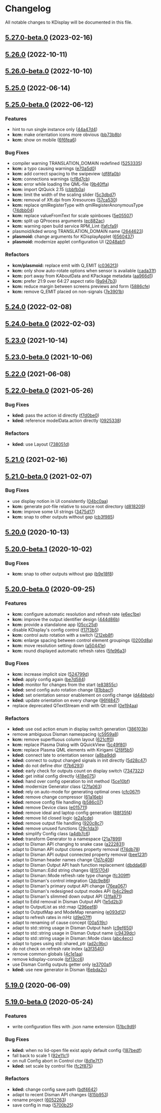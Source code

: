 # Changelog
All notable changes to KDisplay will be documented in this file.
## [5.27.0-beta.0](https://gitlab.com/kwinft/kdisplay/compare/kdisplay@5.26.0-beta.0...kdisplay@5.27.0-beta.0) (2023-02-16)

## [5.26.0](https://gitlab.com/kwinft/kdisplay/compare/kdisplay@5.26.0-beta.0...kdisplay@5.26.0) (2022-10-11)

## [5.26.0-beta.0](https://gitlab.com/kwinft/kdisplay/compare/kdisplay@5.25.0-beta.0...kdisplay@5.26.0-beta.0) (2022-10-10)

## [5.25.0](https://gitlab.com/kwinft/kdisplay/compare/kdisplay@5.25.0-beta.0...kdisplay@5.25.0) (2022-06-14)

## [5.25.0-beta.0](https://gitlab.com/kwinft/kdisplay/compare/kdisplay@5.24.0-beta.0...kdisplay@5.25.0-beta.0) (2022-06-12)


### Features

* hint to run single instance only ([44a47d4](https://gitlab.com/kwinft/kdisplay/commit/44a47d46276354c10e2841b1531e2bca68d31045))
* **kcm:** make orientation icons more obvious ([bb73b8b](https://gitlab.com/kwinft/kdisplay/commit/bb73b8b9175cc937dd36804622b3336abdacf5f7))
* **kcm:** show on mobile ([6f6fea6](https://gitlab.com/kwinft/kdisplay/commit/6f6fea678ac8abe4b8bc596ea24bef3e355d2739))


### Bug Fixes

* compiler warning TRANSLATION_DOMAIN redefined ([5253335](https://gitlab.com/kwinft/kdisplay/commit/525333526c0326a63b1435563b1a29c8f9981b2b))
* **kcm:** a typo causing warnings ([e70a5d0](https://gitlab.com/kwinft/kdisplay/commit/e70a5d0c5d410f011e52273a02141bd0cc967d5a))
* **kcm:** add correct spacing to the swipeview ([df8fa0b](https://gitlab.com/kwinft/kdisplay/commit/df8fa0b312f3f69bd69bccd3675d770dc839256b))
* **kcm:** connections warnings ([cf8d7cb](https://gitlab.com/kwinft/kdisplay/commit/cf8d7cb1d2a691d692e94f92a28244878c09cf70))
* **kcm:** error while loading the QML-file ([9b40ffa](https://gitlab.com/kwinft/kdisplay/commit/9b40ffa680d56a910a11ac10ae3326a4dee52ede))
* **kcm:** import QtQuick 2.15 ([cbbfb0a](https://gitlab.com/kwinft/kdisplay/commit/cbbfb0a12d46caa395bd8726b7941fd7e0e42715))
* **kcm:** limit the width of the scaling slider ([5c3dbd7](https://gitlab.com/kwinft/kdisplay/commit/5c3dbd7aae47ac5f354828bf3d86534c028c27c6))
* **kcm:** removal of Xft.dpi from Xresources ([57ca530](https://gitlab.com/kwinft/kdisplay/commit/57ca5306f8e9c6b7a0541572eb8b8df4f29c47a2))
* **kcm:** replace qmlRegisterType with qmlRegisterAnonymousType ([74dbb04](https://gitlab.com/kwinft/kdisplay/commit/74dbb04487c846ecd256e50b64ee1e0ed7b7ec44))
* **kcm:** replace valueFromText for scale spinboxes ([5e05507](https://gitlab.com/kwinft/kdisplay/commit/5e05507947e4c15306d00297a43d99b1797b6cf1))
* **kcm:** split up QProcess arguments ([ec882ac](https://gitlab.com/kwinft/kdisplay/commit/ec882acec0bf79f1e0da85c219586000ebb551ec))
* **kcm:** warning open build service RPM_Lint ([fafcfa9](https://gitlab.com/kwinft/kdisplay/commit/fafcfa97652fecff74c2bdbb6aff3df1fba18f16))
* plasmoid/kded wrong TRANSLATION_DOMAIN name ([2644623](https://gitlab.com/kwinft/kdisplay/commit/26446239632934df5ee9b46e0933cf073510eb98))
* **plasmoid:** change arguments for KDisplayApplet ([6560437](https://gitlab.com/kwinft/kdisplay/commit/6560437593a64ab74909a6c2e6fa457aa75c8895))
* **plasmoid:** modernize applet configuration UI ([2048abf](https://gitlab.com/kwinft/kdisplay/commit/2048abfd89197605dae44c64c4ecbff7c9b71239))


### Refactors

* **kcm/plasmoid:** replace emit with Q_EMIT ([c0362f3](https://gitlab.com/kwinft/kdisplay/commit/c0362f395aa01655b61186099e437bb3231d298f))
* **kcm:** only show auto-rotate options when sensor is available ([cada31f](https://gitlab.com/kwinft/kdisplay/commit/cada31f2862bf821e3737729da53a82d28cdcbe9))
* **kcm:** port away from KAboutData and KPackage metadata ([aa966d1](https://gitlab.com/kwinft/kdisplay/commit/aa966d1f82dd85573f7bff8ca67557f849ddf5c2))
* **kcm:** prefer 21:9 over 64:27 aspect ratio ([9a947b3](https://gitlab.com/kwinft/kdisplay/commit/9a947b3caff31fbdfcb43ded90f29c27f9af278a))
* **kcm:** reduce margin between screens previews and form ([5886cfe](https://gitlab.com/kwinft/kdisplay/commit/5886cfef7a9756daabdedff3d58f6dfb490a2047))
* **kcm:** remove Q_EMIT placed on non-signals ([7e3901b](https://gitlab.com/kwinft/kdisplay/commit/7e3901b69135602547f6f666eb54b8a485197ac5))

## [5.24.0](https://gitlab.com/kwinft/kdisplay/compare/kdisplay@5.24.0-beta.0...kdisplay@5.24.0) (2022-02-08)

## [5.24.0-beta.0](https://gitlab.com/kwinft/kdisplay/compare/kdisplay@5.23.0-beta.0...kdisplay@5.24.0-beta.0) (2022-02-03)

## [5.23.0](https://gitlab.com/kwinft/kdisplay/compare/kdisplay@5.23.0-beta.0...kdisplay@5.23.0) (2021-10-14)

## [5.23.0-beta.0](https://gitlab.com/kwinft/kdisplay/compare/kdisplay@5.22.0-beta.0...kdisplay@5.23.0-beta.0) (2021-10-06)

## [5.22.0](https://gitlab.com/kwinft/kdisplay/compare/kdisplay@5.22.0-beta.0...kdisplay@5.22.0) (2021-06-08)

## [5.22.0-beta.0](https://gitlab.com/kwinft/kdisplay/compare/kdisplay@5.21.0-beta.0...kdisplay@5.22.0-beta.0) (2021-05-26)


### Bug Fixes

* **kded:** pass the action id directly ([f7d0be0](https://gitlab.com/kwinft/kdisplay/commit/f7d0be077355894eb4a80a323999ba885ab4508f))
* **kded:** reference modelData.action directly ([0925338](https://gitlab.com/kwinft/kdisplay/commit/092533807f0e0e4f6d09aae3b0a23b566b3883c5))


### Refactors

* **kded:** use Layout ([738051d](https://gitlab.com/kwinft/kdisplay/commit/738051d045cc3ced1eb4af8e3cf9565f29841ce7))

## [5.21.0](https://gitlab.com/kwinft/kdisplay/compare/kdisplay@5.21.0-beta.0...kdisplay@5.21.0) (2021-02-16)

## [5.21.0-beta.0](https://gitlab.com/kwinft/kdisplay/compare/kdisplay@5.20.0-beta.0...kdisplay@5.21.0-beta.0) (2021-02-07)


### Bug Fixes

* use display notion in UI consistently ([04bc0aa](https://gitlab.com/kwinft/kdisplay/commit/04bc0aa8af8dcea1b06fdc6cd2e3279174a53e8f))
* **kcm:** generate pot-file relative to source root directory ([d818209](https://gitlab.com/kwinft/kdisplay/commit/d8182094834b9374b4723ccf1fb89e30e6d24d12))
* **kcm:** improve some UI strings ([3475d17](https://gitlab.com/kwinft/kdisplay/commit/3475d17c66405cacbc49b3fe75662a4301035dfe))
* **kcm:** snap to other outputs without gap ([cb3f985](https://gitlab.com/kwinft/kdisplay/commit/cb3f985b1e59be6a754ee71df2ec5d9de46a8799))

## [5.20.0](https://gitlab.com/kwinft/kdisplay/compare/kdisplay@5.20.0-beta.1...kdisplay@5.20.0) (2020-10-13)

## [5.20.0-beta.1](https://gitlab.com/kwinft/kdisplay/compare/kdisplay@5.20.0-beta.0...kdisplay@5.20.0-beta.1) (2020-10-02)


### Bug Fixes

* **kcm:** snap to other outputs without gap ([b9e18f8](https://gitlab.com/kwinft/kdisplay/commit/b9e18f8cd3f5da90dff4c1107477c45a56641710))

## [5.20.0-beta.0](https://gitlab.com/kwinft/kdisplay/compare/kdisplay@5.19.0-beta.0...kdisplay@5.20.0-beta.0) (2020-09-25)


### Features

* **kcm:** configure automatic resolution and refresh rate ([e6ec1be](https://gitlab.com/kwinft/kdisplay/commit/e6ec1be8f360ddf3b922f4f6f04139fffb79ec26))
* **kcm:** improve the output identifier design ([444d86b](https://gitlab.com/kwinft/kdisplay/commit/444d86b1d26b3bbd382817559aa69bcf5733bfb5))
* **kcm:** provide a standalone app ([05cc25d](https://gitlab.com/kwinft/kdisplay/commit/05cc25d2206653176338536545c44e47def3bc60))
* disable KDisplay's config control ([f17f3b5](https://gitlab.com/kwinft/kdisplay/commit/f17f3b547f01a05a8dc465344fe25c5137816d3b))
* **kcm:** control auto rotation with a switch ([212eb8f](https://gitlab.com/kwinft/kdisplay/commit/212eb8fa36a5c8efba2178515b648fcbe4c4d540))
* **kcm:** enlarge spacing between control element groupings ([0200d8a](https://gitlab.com/kwinft/kdisplay/commit/0200d8a39503f381ab1126ef78c964bf0237c551))
* **kcm:** move resolution setting down ([a50441e](https://gitlab.com/kwinft/kdisplay/commit/a50441e835e3e14271c46e5bbafb985e4aca8180))
* **kcm:** round displayed automatic refresh rates ([5fe96a3](https://gitlab.com/kwinft/kdisplay/commit/5fe96a361537ac824820cbc70bb13b3a7151cef1))


### Bug Fixes

* **kcm:** increase implicit size ([524799d](https://gitlab.com/kwinft/kdisplay/commit/524799d2a9acd53dfd088ff3ad74166d2cbe2ae5))
* **kded:** apply config again ([be7d584](https://gitlab.com/kwinft/kdisplay/commit/be7d584d1789b87babea19e568920ec9e23cbb4d))
* **kded:** monitor for changes from the start ([e83855c](https://gitlab.com/kwinft/kdisplay/commit/e83855c9fd95c918b9f98f6e79add10be0d8d54a))
* **kded:** send config auto rotation change ([81bbacf](https://gitlab.com/kwinft/kdisplay/commit/81bbacfdf86ac94d8f8166fbd699ede472629378))
* **kded:** set orientation sensor enablement on config change ([d44bbeb](https://gitlab.com/kwinft/kdisplay/commit/d44bbebdf8dbc65c01c576732d1094cc0e62bf90))
* **kded:** update orientation on every change ([96f4847](https://gitlab.com/kwinft/kdisplay/commit/96f48477013e75188cba0e1afe7a2c19475164be))
* replace deprecated QTextStream endl with Qt::endl ([0e194aa](https://gitlab.com/kwinft/kdisplay/commit/0e194aa0f0f89a05a536bd740578bc203045edab))


### Refactors

* **kded:** use osd action enum in display switch generation ([386103b](https://gitlab.com/kwinft/kdisplay/commit/386103bed9e87927928097f5ff9b1f0cbdbafaca))
* remove ambiguous Disman namespacing ([c5959a8](https://gitlab.com/kwinft/kdisplay/commit/c5959a890c067744c4b0332cb0a0025e26ce30e4))
* **kcm:** remove superfluous column layout ([621cff0](https://gitlab.com/kwinft/kdisplay/commit/621cff096b3433de46468b6ee155e031f16e4f1d))
* **kcm:** replace Plasma Dialog with QQuickView ([5c49f80](https://gitlab.com/kwinft/kdisplay/commit/5c49f80edc37ad0c2ca3548829c7b62d901ce2ac))
* **kcm:** replace Plasma QML elements with Kirigami ([2f8f5b5](https://gitlab.com/kwinft/kdisplay/commit/2f8f5b5972c6793215e6642792382c8446954e2c))
* **kded:** connect late to orientation sensor ([a8ba9dd](https://gitlab.com/kwinft/kdisplay/commit/a8ba9dd6c81e72d933f8a392109b0de66e935a7f))
* **kded:** connect to output changed signals in init directly ([5d28c47](https://gitlab.com/kwinft/kdisplay/commit/5d28c47d0c1f25c1d2fb3fcb5ba5986994139d92))
* **kded:** do not define dtor ([f7b6293](https://gitlab.com/kwinft/kdisplay/commit/f7b62935f588464fcccebbe0e4b17e51eda2c2c8))
* **kded:** early check for outputs count on display switch ([7347322](https://gitlab.com/kwinft/kdisplay/commit/73473226d648794ca2d5b1855a4f8803dde4d582))
* **kded:** get initial config directly ([418e075](https://gitlab.com/kwinft/kdisplay/commit/418e0753b65de1b627b9485463116c12ec65d16d))
* **kded:** hand over config operation to init method ([5ce10bf](https://gitlab.com/kwinft/kdisplay/commit/5ce10bf10423368e1a3eb5ab73eb756c02815b4c))
* **kded:** modernize Generator class ([27fa063](https://gitlab.com/kwinft/kdisplay/commit/27fa063be10d32903375ed2d1c53e0bf749013eb))
* **kded:** rely on auto-mode for generating optimal ones ([cfc067f](https://gitlab.com/kwinft/kdisplay/commit/cfc067f7324f150fe077f79c8d47ddb65526a4f2))
* **kded:** remove change compressor ([61a16eb](https://gitlab.com/kwinft/kdisplay/commit/61a16eb293b6cf909366431fb69a421866995f28))
* **kded:** remove config file handling ([b586c07](https://gitlab.com/kwinft/kdisplay/commit/b586c07e3cc513d0d67a306bb2f9906a25080a06))
* **kded:** remove Device class ([e015711](https://gitlab.com/kwinft/kdisplay/commit/e015711faa92bb4c6f6e62b4993aae69f323e245))
* **kded:** remove ideal and laptop config generation ([88f35f4](https://gitlab.com/kwinft/kdisplay/commit/88f35f4645987c6cf982297c700f84ad9c688c9c))
* **kded:** remove lid closed logic ([e2a1cde](https://gitlab.com/kwinft/kdisplay/commit/e2a1cde4863b4d8ccf1df5f8b1bed07ea6319e0f))
* **kded:** remove output file handling ([920c8c7](https://gitlab.com/kwinft/kdisplay/commit/920c8c78a9a5f29ca1eb13d95e1b82818e84d4ce))
* **kded:** remove unused functions ([29c1da3](https://gitlab.com/kwinft/kdisplay/commit/29c1da360cceb52a8f3dd481373d08a6de9cc5d3))
* **kded:** simplify Config class ([a4db7c6](https://gitlab.com/kwinft/kdisplay/commit/a4db7c6af994f424bd5c0bcc61a73c05ba6f02c0))
* **kded:** transform Generator to a namespace ([21a7899](https://gitlab.com/kwinft/kdisplay/commit/21a7899f82ceed13ddac05fd58b3f9387ffc91ec))
* adapt to Disman API changing to snake case ([a222831](https://gitlab.com/kwinft/kdisplay/commit/a2228317c663815fcb64d764f364e3161c916378))
* adapt to Disman API output clones property removal ([f74db78](https://gitlab.com/kwinft/kdisplay/commit/f74db7820e8d228dcc44a111b65cb620fedadb40))
* adapt to Disman API output connected property removal ([bee123f](https://gitlab.com/kwinft/kdisplay/commit/bee123ff5f478b3169aa1686581c5c0a29925a1b))
* adapt to Disman header names change ([7d7c408](https://gitlab.com/kwinft/kdisplay/commit/7d7c408662070aef08b127b8c9c1319dc2676905))
* adapt to Disman Output API hash function replacement ([dbdda68](https://gitlab.com/kwinft/kdisplay/commit/dbdda68afd5934e982836af21db3efe13b4d7c25))
* adapt to Disman::Edid string changes ([8151704](https://gitlab.com/kwinft/kdisplay/commit/81517041ba5980bce2b6a68916a4a6af735d1793))
* adapt to Disman::Mode refresh rate type change ([fc309ff](https://gitlab.com/kwinft/kdisplay/commit/fc309ff74806e3e6c1eb936599149d088cc1851c))
* adapt to Disman's control integration ([3dc9e86](https://gitlab.com/kwinft/kdisplay/commit/3dc9e86f38bce68d464175df26fe2d70b340d82b))
* adapt to Disman's primary output API change ([76ea067](https://gitlab.com/kwinft/kdisplay/commit/76ea067386ea0b600a4635fc3a050a07e214f59d))
* adapt to Disman's redesigned output modes API ([b4c29ed](https://gitlab.com/kwinft/kdisplay/commit/b4c29ed39b2c5bb244f2bb48fdaaf05de53867a7))
* adapt to Disman's slimmed down output API ([31fa871](https://gitlab.com/kwinft/kdisplay/commit/31fa871aaf71c11200085eb2aca63d19a798d2a9))
* adapt to Edid removal in Disman Output API ([1e5d2b3](https://gitlab.com/kwinft/kdisplay/commit/1e5d2b3d705ab9571409ec5be9d2c23c9e814a09))
* adapt to OutputList as std::map ([296eef8](https://gitlab.com/kwinft/kdisplay/commit/296eef8aa2c6b0050ffaf1900e82d221c44736c3))
* adapt to OutputMap and ModeMap renaming ([e093d12](https://gitlab.com/kwinft/kdisplay/commit/e093d12ee07030d4766eaaac3bb7413bae7bac8d))
* adapt to refresh rates in mHz ([d9e07ff](https://gitlab.com/kwinft/kdisplay/commit/d9e07ffeb893eb85f0cee19512dbc6df7dcf0013))
* adapt to renaming of cause concept ([00a519c](https://gitlab.com/kwinft/kdisplay/commit/00a519cf67650556fdb07161037872824d39cd4f))
* adapt to std::string usage in Disman Output hash ([c9ef650](https://gitlab.com/kwinft/kdisplay/commit/c9ef650a5742cd6f737a498db63cabb175d79b76))
* adapt to std::string usage in Disman Output name ([c9439dc](https://gitlab.com/kwinft/kdisplay/commit/c9439dc8a594ac337b898de7becab0af77c81cdc))
* adapt to std::string usage in Disman::Mode class ([abc4ecc](https://gitlab.com/kwinft/kdisplay/commit/abc4eccbba17eba156b44125b3febe263ea11b8a))
* adapt to types using std::shared_ptr ([ad2c9bc](https://gitlab.com/kwinft/kdisplay/commit/ad2c9bcf5288e02c58de0a03f863d543e6f92080))
* do not check on refresh rate index ([a3f3540](https://gitlab.com/kwinft/kdisplay/commit/a3f354030111da03b7f34bb4e5992679c008daee))
* remove common globals ([4c1e1aa](https://gitlab.com/kwinft/kdisplay/commit/4c1e1aa1ff12f196dacceffe292f457674c0adb8))
* remove kdisplay-console ([bf13cc6](https://gitlab.com/kwinft/kdisplay/commit/bf13cc6272b235569bf3ec8f8588d6500203c360))
* use Disman Config outputs getter only ([e3700a1](https://gitlab.com/kwinft/kdisplay/commit/e3700a1789fb549b53902d9848d67ddde5d3f502))
* **kded:** use new generator in Disman ([6ebda2c](https://gitlab.com/kwinft/kdisplay/commit/6ebda2c50e2899e99f7f8813c187d27429acda70))

## [5.19.0](https://gitlab.com/kwinft/kdisplay/compare/kdisplay@5.19.0-beta.0...kdisplay@5.19.0) (2020-06-09)

## [5.19.0-beta.0](https://gitlab.com/kwinft/kdisplay/compare/kdisplay@0.0.0...kdisplay@5.19.0-beta.0) (2020-05-24)


### Features

* write configuration files with .json name extension ([51bc9d9](https://gitlab.com/kwinft/kdisplay/commit/51bc9d9bf3869f73c2c277e0b9bea03fcd351fe2))


### Bug Fixes

* **kded:** when no lid-open file exist apply default config ([187bedf](https://gitlab.com/kwinft/kdisplay/commit/187bedf873b076bdd36b050d789084cff5eba42b))
* fall back to scale 1 ([92e11c1](https://gitlab.com/kwinft/kdisplay/commit/92e11c1feed92b849760db611cf9ff059dddb20e))
* on null Config abort in Control ctor ([8d1e7f7](https://gitlab.com/kwinft/kdisplay/commit/8d1e7f7db5e375933ec46044d0c02edd3e919e2b))
* **kded:** set scale by control file ([fc2f875](https://gitlab.com/kwinft/kdisplay/commit/fc2f875e9257bfca0b5701e10d00801da00af016))


### Refactors

* **kded:** change config save path ([bdf4642](https://gitlab.com/kwinft/kdisplay/commit/bdf4642aaf64fc616faa093eabf10e84a920c71c))
* adapt to recent Disman API changes ([815b953](https://gitlab.com/kwinft/kdisplay/commit/815b953a4680575767384aa9a9869c3bf71a2d3b))
* rename project ([6052263](https://gitlab.com/kwinft/kdisplay/commit/60522631dbe20beb44dfc52c6c3575de827af9de))
* save config in map ([5700b25](https://gitlab.com/kwinft/kdisplay/commit/5700b25a169b36468a8ab5ec83abffced6b95431))
